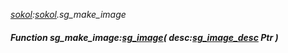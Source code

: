 _[sokol](../../modules/sokol/sokol-module.md):[sokol](../../modules/sokol/sokol-module.md).sg\_make\_image_
##### Function sg\_make\_image:[sg_image](../../modules/sokol/sokol-sg_image.md)( desc:[sg_image_desc](../../modules/sokol/sokol-sg_image_desc.md) Ptr )
